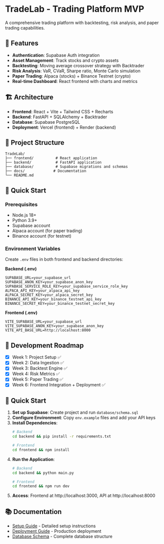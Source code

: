 # TradeLab - Trading Platform MVP

A comprehensive trading platform with backtesting, risk analysis, and paper trading capabilities.

## 🎯 Features

- **Authentication**: Supabase Auth integration
- **Asset Management**: Track stocks and crypto assets
- **Backtesting**: Moving average crossover strategy with Backtrader
- **Risk Analysis**: VaR, CVaR, Sharpe ratio, Monte Carlo simulation
- **Paper Trading**: Alpaca (stocks) + Binance Testnet (crypto)
- **Real-time Dashboard**: React frontend with charts and metrics

## 🏗️ Architecture

- **Frontend**: React + Vite + Tailwind CSS + Recharts
- **Backend**: FastAPI + SQLAlchemy + Backtrader
- **Database**: Supabase PostgreSQL
- **Deployment**: Vercel (frontend) + Render (backend)

## 📁 Project Structure

```
TradeLab/
├── frontend/          # React application
├── backend/           # FastAPI application
├── database/          # Supabase migrations and schemas
├── docs/             # Documentation
└── README.md
```

## 🚀 Quick Start

### Prerequisites
- Node.js 18+
- Python 3.9+
- Supabase account
- Alpaca account (for paper trading)
- Binance account (for testnet)

### Environment Variables

Create `.env` files in both frontend and backend directories:

**Backend (.env)**
```env
SUPABASE_URL=your_supabase_url
SUPABASE_ANON_KEY=your_supabase_anon_key
SUPABASE_SERVICE_ROLE_KEY=your_supabase_service_role_key
ALPACA_API_KEY=your_alpaca_api_key
ALPACA_SECRET_KEY=your_alpaca_secret_key
BINANCE_API_KEY=your_binance_testnet_api_key
BINANCE_SECRET_KEY=your_binance_testnet_secret_key
```

**Frontend (.env)**
```env
VITE_SUPABASE_URL=your_supabase_url
VITE_SUPABASE_ANON_KEY=your_supabase_anon_key
VITE_API_BASE_URL=http://localhost:8000
```

## 📅 Development Roadmap

- [x] Week 1: Project Setup ✅
- [x] Week 2: Data Ingestion ✅
- [x] Week 3: Backtest Engine ✅
- [x] Week 4: Risk Metrics ✅
- [x] Week 5: Paper Trading ✅
- [x] Week 6: Frontend Integration + Deployment ✅

## 🚀 Quick Start

1. **Set up Supabase**: Create project and run `database/schema.sql`
2. **Configure Environment**: Copy `env.example` files and add your API keys
3. **Install Dependencies**: 
   ```bash
   # Backend
   cd backend && pip install -r requirements.txt
   
   # Frontend  
   cd frontend && npm install
   ```
4. **Run the Application**:
   ```bash
   # Backend
   cd backend && python main.py
   
   # Frontend
   cd frontend && npm run dev
   ```
5. **Access**: Frontend at http://localhost:3000, API at http://localhost:8000

## 📚 Documentation

- [Setup Guide](docs/SETUP.md) - Detailed setup instructions
- [Deployment Guide](docs/DEPLOYMENT.md) - Production deployment
- [Database Schema](database/schema.sql) - Complete database structure

